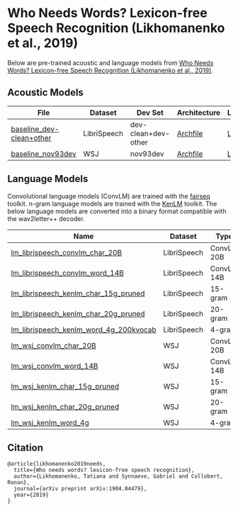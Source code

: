 # Who Needs Words? Lexicon-free Speech Recognition (Likhomanenko et al., 2019)

Below are pre-trained acoustic and language models from [Who Needs Words? Lexicon-free Speech Recognition (Likhomanenko et al., 2019)](https://arxiv.org/abs/1904.04479).

## Acoustic Models
| File | Dataset | Dev Set | Architecture | Lexicon | Tokens |
| - | - | - | - | - | - |
| [baseline_dev-clean+other](https://dl.fbaipublicfiles.com/wav2letter/lexicon_free/librispeech/models/am/baseline_dev-clean+other.bin) | LibriSpeech | dev-clean+dev-other | [Archfile](https://dl.fbaipublicfiles.com/wav2letter/lexicon_free/librispeech/am.arch) | [Lexicon](https://dl.fbaipublicfiles.com/wav2letter/lexicon_free/librispeech/lexicon.lst) | [Tokens](https://dl.fbaipublicfiles.com/wav2letter/lexicon_free/librispeech/tokens.lst) |
| [baseline_nov93dev](https://dl.fbaipublicfiles.com/wav2letter/lexicon_free/wsj/models/am/baseline_nov93dev.bin) | WSJ | nov93dev | [Archfile](https://dl.fbaipublicfiles.com/wav2letter/lexicon_free/wsj/am.arch) | [Lexicon](https://dl.fbaipublicfiles.com/wav2letter/lexicon_free/wsj/lexicon.lst) | [Tokens](https://dl.fbaipublicfiles.com/wav2letter/lexicon_free/wsj/tokens.lst) |


## Language Models

Convolutional language models (ConvLM) are trained with the [fairseq](https://github.com/pytorch/fairseq) toolkit. n-gram language models are trained with the [KenLM](https://github.com/kpu/kenlm) toolkit. The below language models are converted into a binary format compatible with the wav2letter++ decoder.

| Name |	Dataset | Type | Vocab |
| - | - | - | - |
[lm_librispeech_convlm_char_20B](https://dl.fbaipublicfiles.com/wav2letter/lexicon_free/librispeech/models/lm/lm_librispeech_convlm_char_20B.bin) | LibriSpeech | ConvLM 20B | [LM Vocab](https://dl.fbaipublicfiles.com/wav2letter/lexicon_free/librispeech/models/lm/lm_librispeech_convlm_char_20B.vocab)
[lm_librispeech_convlm_word_14B](https://dl.fbaipublicfiles.com/wav2letter/lexicon_free/librispeech/models/lm/lm_librispeech_convlm_word_14B.bin) | LibriSpeech | ConvLM 14B | [LM Vocab](https://dl.fbaipublicfiles.com/wav2letter/lexicon_free/librispeech/models/lm/lm_librispeech_convlm_word_14B.vocab)
[lm_librispeech_kenlm_char_15g_pruned](https://dl.fbaipublicfiles.com/wav2letter/lexicon_free/librispeech/models/lm/lm_librispeech_kenlm_char_15g_pruned.bin) | LibriSpeech | 15-gram | -
[lm_librispeech_kenlm_char_20g_pruned](https://dl.fbaipublicfiles.com/wav2letter/lexicon_free/librispeech/models/lm/lm_librispeech_kenlm_char_20g_pruned.bin) | LibriSpeech | 20-gram | -
[lm_librispeech_kenlm_word_4g_200kvocab](https://dl.fbaipublicfiles.com/wav2letter/lexicon_free/librispeech/models/lm/lm_librispeech_kenlm_word_4g_200kvocab.bin) | LibriSpeech | 4-gram | -
[lm_wsj_convlm_char_20B](https://dl.fbaipublicfiles.com/wav2letter/lexicon_free/wsj/models/lm/lm_wsj_convlm_char_20B.bin) | WSJ | ConvLM 20B | [LM Vocab](https://dl.fbaipublicfiles.com/wav2letter/lexicon_free/wsj/models/lm/lm_wsj_convlm_char_20B.vocab)
[lm_wsj_convlm_word_14B](https://dl.fbaipublicfiles.com/wav2letter/lexicon_free/wsj/models/lm/lm_wsj_convlm_word_14B.bin) | WSJ | ConvLM 14B | [LM Vocab](https://dl.fbaipublicfiles.com/wav2letter/lexicon_free/wsj/models/lm/lm_wsj_convlm_word_14B.vocab)
[lm_wsj_kenlm_char_15g_pruned](https://dl.fbaipublicfiles.com/wav2letter/lexicon_free/wsj/models/lm/lm_wsj_kenlm_char_15g_pruned.bin) | WSJ | 15-gram | -
[lm_wsj_kenlm_char_20g_pruned](https://dl.fbaipublicfiles.com/wav2letter/lexicon_free/wsj/models/lm/lm_wsj_kenlm_char_20g_pruned.bin) | WSJ | 20-gram | -
[lm_wsj_kenlm_word_4g](https://dl.fbaipublicfiles.com/wav2letter/lexicon_free/wsj/models/lm/lm_wsj_kenlm_word_4g.bin) | WSJ | 4-gram | -


## Citation
```
@article{likhomanenko2019needs,
  title={Who needs words? lexicon-free speech recognition},
  author={Likhomanenko, Tatiana and Synnaeve, Gabriel and Collobert, Ronan},
  journal={arXiv preprint arXiv:1904.04479},
  year={2019}
}
```
